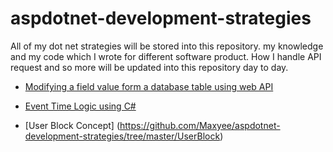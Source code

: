 # aspdotnet-development-strategies

All of my dot net strategies will be stored into this repository. my knowledge and my code which I wrote for different software product.
How I handle API request and so more will be updated into this repository day to day.

- [Modifying a field value form a database table using web API ](https://github.com/Maxyee/aspdotnet-development-strategies/tree/master/PictureTablePrivacyFieldDataChangeAPI)

- [Event Time Logic using C#](https://github.com/Maxyee/aspdotnet-development-strategies/tree/master/EventTimeLogic)

- [User Block Concept] (https://github.com/Maxyee/aspdotnet-development-strategies/tree/master/UserBlock)
